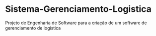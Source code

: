 Sistema-Gerenciamento-Logistica
===============================

Projeto de Engenharia de Software para a criação de um software de gerenciamento de logística
